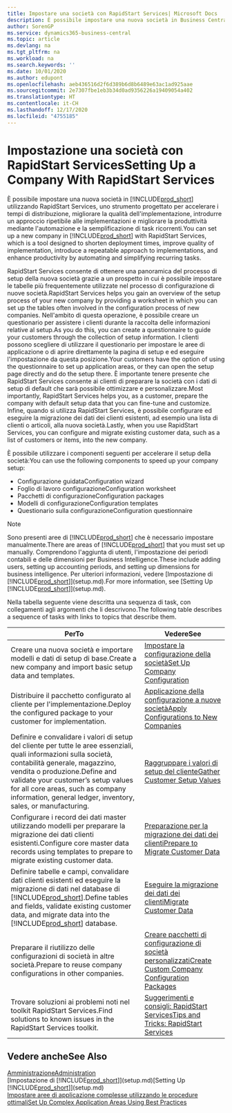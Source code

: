 ```yaml
---
title: Impostare una società con RapidStart Services| Microsoft Docs
description: È possibile impostare una nuova società in Business Central utilizzando RapidStart Services, uno strumento progettato per accelerare i tempi di distribuzione, migliorare la qualità dell'implementazione, introdurre un approccio ripetibile alle implementazioni e migliorare la produttività mediante l'automazione e la semplificazione di task ricorrenti.
author: SorenGP
ms.service: dynamics365-business-central
ms.topic: article
ms.devlang: na
ms.tgt_pltfrm: na
ms.workload: na
ms.search.keywords: ''
ms.date: 10/01/2020
ms.author: edupont
ms.openlocfilehash: aeb436516d2f6d389b6d8b6489e63ac1ad925aae
ms.sourcegitcommit: 2e7307fbe1eb3b34d0ad9356226a19409054a402
ms.translationtype: HT
ms.contentlocale: it-CH
ms.lasthandoff: 12/17/2020
ms.locfileid: "4755185"
---
```

# <a name="setting-up-a-company-with-rapidstart-services"></a><span data-ttu-id="a9d30-103">Impostazione una società con RapidStart Services</span><span class="sxs-lookup"><span data-stu-id="a9d30-103">Setting Up a Company With RapidStart Services</span></span>
<span data-ttu-id="a9d30-104">È possibile impostare una nuova società in [!INCLUDE[prod_short](includes/prod_short.md)] utilizzando RapidStart Services, uno strumento progettato per accelerare i tempi di distribuzione, migliorare la qualità dell'implementazione, introdurre un approccio ripetibile alle implementazioni e migliorare la produttività mediante l'automazione e la semplificazione di task ricorrenti.</span><span class="sxs-lookup"><span data-stu-id="a9d30-104">You can set up a new company in [!INCLUDE[prod_short](includes/prod_short.md)] with RapidStart Services, which is a tool designed to shorten deployment times, improve quality of implementation, introduce a repeatable approach to implementations, and enhance productivity by automating and simplifying recurring tasks.</span></span>  

<span data-ttu-id="a9d30-105">RapidStart Services consente di ottenere una panoramica del processo di setup della nuova società grazie a un prospetto in cui è possibile impostare le tabelle più frequentemente utilizzate nel processo di configurazione di nuove società.</span><span class="sxs-lookup"><span data-stu-id="a9d30-105">RapidStart Services helps you gain an overview of the setup process of your new company by providing a worksheet in which you can set up the tables often involved in the configuration process of new companies.</span></span> <span data-ttu-id="a9d30-106">Nell'ambito di questa operazione, è possibile creare un questionario per assistere i clienti durante la raccolta delle informazioni relative al setup.</span><span class="sxs-lookup"><span data-stu-id="a9d30-106">As you do this, you can create a questionnaire to guide your customers through the collection of setup information.</span></span> <span data-ttu-id="a9d30-107">I clienti possono scegliere di utilizzare il questionario per impostare le aree di applicazione o di aprire direttamente la pagina di setup e ed eseguire l'impostazione da questa posizione.</span><span class="sxs-lookup"><span data-stu-id="a9d30-107">Your customers have the option of using the questionnaire to set up application areas, or they can open the setup page directly and do the setup there.</span></span> <span data-ttu-id="a9d30-108">È importante tenere presente che RapidStart Services consente ai clienti di preparare la società con i dati di setup di default che sarà possibile ottimizzare e personalizzare.</span><span class="sxs-lookup"><span data-stu-id="a9d30-108">Most importantly, RapidStart Services helps you, as a customer, prepare the company with default setup data that you can fine-tune and customize.</span></span> <span data-ttu-id="a9d30-109">Infine, quando si utilizza RapidStart Services, è possibile configurare ed eseguire la migrazione dei dati dei clienti esistenti, ad esempio una lista di clienti o articoli, alla nuova società.</span><span class="sxs-lookup"><span data-stu-id="a9d30-109">Lastly, when you use RapidStart Services, you can configure and migrate existing customer data, such as a list of customers or items, into the new company.</span></span>

<span data-ttu-id="a9d30-110">È possibile utilizzare i componenti seguenti per accelerare il setup della società:</span><span class="sxs-lookup"><span data-stu-id="a9d30-110">You can use the following components to speed up your company setup:</span></span>  

-   <span data-ttu-id="a9d30-111">Configurazione guidata</span><span class="sxs-lookup"><span data-stu-id="a9d30-111">Configuration wizard</span></span>  
-   <span data-ttu-id="a9d30-112">Foglio di lavoro configurazione</span><span class="sxs-lookup"><span data-stu-id="a9d30-112">Configuration worksheet</span></span>  
-   <span data-ttu-id="a9d30-113">Pacchetti di configurazione</span><span class="sxs-lookup"><span data-stu-id="a9d30-113">Configuration packages</span></span>  
-   <span data-ttu-id="a9d30-114">Modelli di configurazione</span><span class="sxs-lookup"><span data-stu-id="a9d30-114">Configuration templates</span></span>  
-   <span data-ttu-id="a9d30-115">Questionario sulla configurazione</span><span class="sxs-lookup"><span data-stu-id="a9d30-115">Configuration questionnaire</span></span>  

> [!Note]  
>  <span data-ttu-id="a9d30-116">Sono presenti aree di [!INCLUDE[prod_short](includes/prod_short.md)] che è necessario impostare manualmente.</span><span class="sxs-lookup"><span data-stu-id="a9d30-116">There are areas of [!INCLUDE[prod_short](includes/prod_short.md)] that you must set up manually.</span></span> <span data-ttu-id="a9d30-117">Comprendono l'aggiunta di utenti, l'impostazione dei periodi contabili e delle dimensioni per Business Intelligence.</span><span class="sxs-lookup"><span data-stu-id="a9d30-117">These include adding users, setting up accounting periods, and setting up dimensions for business intelligence.</span></span> <span data-ttu-id="a9d30-118">Per ulteriori informazioni, vedere [Impostazione di [!INCLUDE[prod_short](includes/prod_short.md)]](setup.md).</span><span class="sxs-lookup"><span data-stu-id="a9d30-118">For more information, see [Setting Up [!INCLUDE[prod_short](includes/prod_short.md)]](setup.md).</span></span>

 <span data-ttu-id="a9d30-119">Nella tabella seguente viene descritta una sequenza di task, con collegamenti agli argomenti che li descrivono.</span><span class="sxs-lookup"><span data-stu-id="a9d30-119">The following table describes a sequence of tasks with links to topics that describe them.</span></span>

|<span data-ttu-id="a9d30-120">**Per**</span><span class="sxs-lookup"><span data-stu-id="a9d30-120">**To**</span></span>|<span data-ttu-id="a9d30-121">**Vedere**</span><span class="sxs-lookup"><span data-stu-id="a9d30-121">**See**</span></span>|  
|------------|-------------|  
|<span data-ttu-id="a9d30-122">Creare una nuova società e importare modelli e dati di setup di base.</span><span class="sxs-lookup"><span data-stu-id="a9d30-122">Create a new company and import basic setup data and templates.</span></span>|[<span data-ttu-id="a9d30-123">Impostare la configurazione della società</span><span class="sxs-lookup"><span data-stu-id="a9d30-123">Set Up Company Configuration</span></span>](admin-set-up-company-configuration.md)|  
|<span data-ttu-id="a9d30-124">Distribuire il pacchetto configurato al cliente per l'implementazione.</span><span class="sxs-lookup"><span data-stu-id="a9d30-124">Deploy the configured package to your customer for implementation.</span></span>|[<span data-ttu-id="a9d30-125">Applicazione della configurazione a nuove società</span><span class="sxs-lookup"><span data-stu-id="a9d30-125">Apply Configurations to New Companies</span></span>](admin-apply-configuration-to-new-companies.md)|
|<span data-ttu-id="a9d30-126">Definire e convalidare i valori di setup del cliente per tutte le aree essenziali, quali informazioni sulla società, contabilità generale, magazzino, vendita o produzione.</span><span class="sxs-lookup"><span data-stu-id="a9d30-126">Define and validate your customer’s setup values for all core areas, such as company information, general ledger, inventory, sales, or manufacturing.</span></span>|[<span data-ttu-id="a9d30-127">Raggruppare i valori di setup del cliente</span><span class="sxs-lookup"><span data-stu-id="a9d30-127">Gather Customer Setup Values</span></span>](admin-gather-customer-setup-values.md)|  
|<span data-ttu-id="a9d30-128">Configurare i record dei dati master utilizzando modelli per preparare la migrazione dei dati clienti esistenti.</span><span class="sxs-lookup"><span data-stu-id="a9d30-128">Configure core master data records using templates to prepare to migrate existing customer data.</span></span>|[<span data-ttu-id="a9d30-129">Preparazione per la migrazione dei dati dei clienti</span><span class="sxs-lookup"><span data-stu-id="a9d30-129">Prepare to Migrate Customer Data</span></span>](admin-use-templates-to-prepare-customer-data-for-migration.md)|  
|<span data-ttu-id="a9d30-130">Definire tabelle e campi, convalidare dati clienti esistenti ed eseguire la migrazione di dati nel database di [!INCLUDE[prod_short](includes/prod_short.md)].</span><span class="sxs-lookup"><span data-stu-id="a9d30-130">Define tables and fields, validate existing customer data, and migrate data into the [!INCLUDE[prod_short](includes/prod_short.md)] database.</span></span>|[<span data-ttu-id="a9d30-131">Eseguire la migrazione dei dati dei clienti</span><span class="sxs-lookup"><span data-stu-id="a9d30-131">Migrate Customer Data</span></span>](admin-migrate-customer-data.md)|
|<span data-ttu-id="a9d30-132">Preparare il riutilizzo delle configurazioni di società in altre società.</span><span class="sxs-lookup"><span data-stu-id="a9d30-132">Prepare to reuse company configurations in other companies.</span></span>|[<span data-ttu-id="a9d30-133">Creare pacchetti di configurazione di società personalizzati</span><span class="sxs-lookup"><span data-stu-id="a9d30-133">Create Custom Company Configuration Packages</span></span>](admin-how-to-create-custom-company-configuration-packages.md)|
|<span data-ttu-id="a9d30-134">Trovare soluzioni ai problemi noti nel toolkit RapidStart Services.</span><span class="sxs-lookup"><span data-stu-id="a9d30-134">Find solutions to known issues in the RapidStart Services toolkit.</span></span>|[<span data-ttu-id="a9d30-135">Suggerimenti e consigli: RapidStart Services</span><span class="sxs-lookup"><span data-stu-id="a9d30-135">Tips and Tricks: RapidStart Services</span></span>](admin-tips-and-tricks-rapidstart-services.md)|  

## <a name="see-also"></a><span data-ttu-id="a9d30-136">Vedere anche</span><span class="sxs-lookup"><span data-stu-id="a9d30-136">See Also</span></span>  
[<span data-ttu-id="a9d30-137">Amministrazione</span><span class="sxs-lookup"><span data-stu-id="a9d30-137">Administration</span></span>](admin-setup-and-administration.md)  
<span data-ttu-id="a9d30-138">[Impostazione di [!INCLUDE[prod_short](includes/prod_short.md)]](setup.md)</span><span class="sxs-lookup"><span data-stu-id="a9d30-138">[Setting Up [!INCLUDE[prod_short](includes/prod_short.md)]](setup.md)</span></span>  
[<span data-ttu-id="a9d30-139">Impostare aree di applicazione complesse utilizzando le procedure ottimali</span><span class="sxs-lookup"><span data-stu-id="a9d30-139">Set Up Complex Application Areas Using Best Practices</span></span>](set-up-complex-application-areas-using-best-practices.md)   
